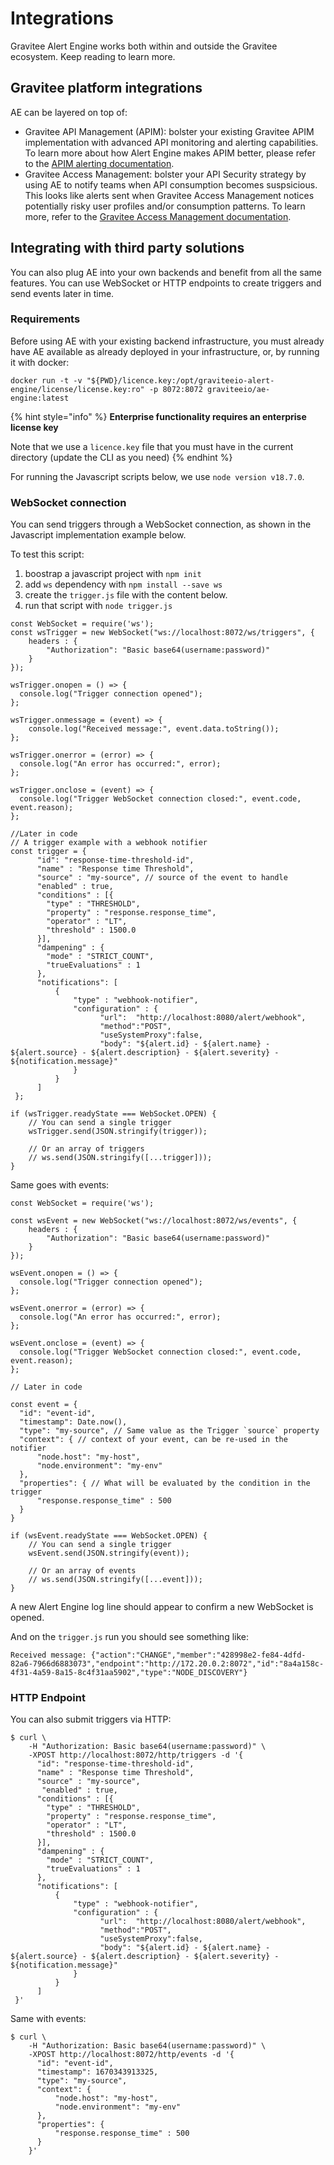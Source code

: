 # Integrations

Gravitee Alert Engine works both within and outside the Gravitee ecosystem. Keep reading to learn more.

## Gravitee platform integrations

AE can be layered on top of:

* Gravitee API Management (APIM): bolster your existing Gravitee APIM implementation with advanced API monitoring and alerting capabilities. To learn more about how Alert Engine makes APIM better, please refer to the [APIM alerting documentation](https://documentation.gravitee.io/apim/getting-started/configuration/configure-alerts-and-notifications#configure-alerts).&#x20;
* Gravitee Access Management: bolster your API Security strategy by using AE to notify teams when API consumption becomes suspsicious. This looks like alerts sent when Gravitee Access Management notices potentially risky user profiles and/or consumption patterns. To learn more, refer to the [Gravitee Access Management documentation](https://documentation.gravitee.io/am).

## Integrating with third party solutions

You can also plug AE into your own backends and benefit from all the same features. You can use WebSocket or HTTP endpoints to create triggers and send events later in time.

### Requirements

Before using AE with your existing backend infrastructure, you must already have AE available as already deployed in your infrastructure, or, by running it with docker:

`docker run -t -v "${PWD}/licence.key:/opt/graviteeio-alert-engine/license/license.key:ro" -p 8072:8072 graviteeio/ae-engine:latest`

{% hint style="info" %}
**Enterprise functionality requires an enterprise license key**

Note that we use a `licence.key` file that you must have in the current directory (update the CLI as you need)
{% endhint %}

For running the Javascript scripts below, we use `node version v18.7.0`.

### WebSocket connection

You can send triggers through a WebSocket connection, as shown in the Javascript implementation example below.

To test this script:

1. boostrap a javascript project with `npm init`
2. add `ws` dependency with `npm install --save ws`
3. create the `trigger.js` file with the content below.
4. run that script with `node trigger.js`

```
const WebSocket = require('ws');
const wsTrigger = new WebSocket("ws://localhost:8072/ws/triggers", {
    headers : {
        "Authorization": "Basic base64(username:password)"
    }
});

wsTrigger.onopen = () => {
  console.log("Trigger connection opened");
};

wsTrigger.onmessage = (event) => {
    console.log("Received message:", event.data.toString());
};

wsTrigger.onerror = (error) => {
  console.log("An error has occurred:", error);
};

wsTrigger.onclose = (event) => {
  console.log("Trigger WebSocket connection closed:", event.code, event.reason);
};

//Later in code
// A trigger example with a webhook notifier
const trigger = {
      "id": "response-time-threshold-id",
      "name" : "Response time Threshold",
      "source" : "my-source", // source of the event to handle
      "enabled" : true,
      "conditions" : [{
        "type" : "THRESHOLD",
        "property" : "response.response_time",
        "operator" : "LT",
        "threshold" : 1500.0
      }],
      "dampening" : {
        "mode" : "STRICT_COUNT",
        "trueEvaluations" : 1
      },
      "notifications": [
          {
              "type" : "webhook-notifier",
              "configuration" : {
                    "url":  "http://localhost:8080/alert/webhook",
                    "method":"POST",
                    "useSystemProxy":false,
                    "body": "${alert.id} - ${alert.name} - ${alert.source} - ${alert.description} - ${alert.severity} - ${notification.message}"
              }
          }
      ]
 };

if (wsTrigger.readyState === WebSocket.OPEN) {
    // You can send a single trigger
    wsTrigger.send(JSON.stringify(trigger));

    // Or an array of triggers
    // ws.send(JSON.stringify([...trigger]));
}
```

Same goes with events:

```
const WebSocket = require('ws');

const wsEvent = new WebSocket("ws://localhost:8072/ws/events", {
    headers : {
        "Authorization": "Basic base64(username:password)"
    }
});

wsEvent.onopen = () => {
  console.log("Trigger connection opened");
};

wsEvent.onerror = (error) => {
  console.log("An error has occurred:", error);
};

wsEvent.onclose = (event) => {
  console.log("Trigger WebSocket connection closed:", event.code, event.reason);
};

// Later in code

const event = {
  "id": "event-id",
  "timestamp": Date.now(),
  "type": "my-source", // Same value as the Trigger `source` property
  "context": { // context of your event, can be re-used in the notifier
      "node.host": "my-host",
      "node.environment": "my-env"
  },
  "properties": { // What will be evaluated by the condition in the trigger
      "response.response_time" : 500
  }
}

if (wsEvent.readyState === WebSocket.OPEN) {
    // You can send a single trigger
    wsEvent.send(JSON.stringify(event));

    // Or an array of events
    // ws.send(JSON.stringify([...event]));
}
```

A new Alert Engine log line should appear to confirm a new WebSocket is opened.

And on the `trigger.js` run you should see something like:

```
Received message: {"action":"CHANGE","member":"428998e2-fe84-4dfd-82a6-7966d6883073","endpoint":"http://172.20.0.2:8072","id":"8a4a158c-4f31-4a59-8a15-8c4f31aa5902","type":"NODE_DISCOVERY"}
```

### HTTP Endpoint

You can also submit triggers via HTTP:

```
$ curl \
    -H "Authorization: Basic base64(username:password)" \
    -XPOST http://localhost:8072/http/triggers -d '{
      "id": "response-time-threshold-id",
      "name" : "Response time Threshold",
      "source" : "my-source",
       "enabled" : true,
      "conditions" : [{
        "type" : "THRESHOLD",
        "property" : "response.response_time",
        "operator" : "LT",
        "threshold" : 1500.0
      }],
      "dampening" : {
        "mode" : "STRICT_COUNT",
        "trueEvaluations" : 1
      },
      "notifications": [
          {
              "type" : "webhook-notifier",
              "configuration" : {
                    "url":  "http://localhost:8080/alert/webhook",
                    "method":"POST",
                    "useSystemProxy":false,
                    "body": "${alert.id} - ${alert.name} - ${alert.source} - ${alert.description} - ${alert.severity} - ${notification.message}"
              }
          }
      ]
 }'
```

Same with events:

```
$ curl \
    -H "Authorization: Basic base64(username:password)" \
    -XPOST http://localhost:8072/http/events -d '{
      "id": "event-id",
      "timestamp": 1670343913325,
      "type": "my-source",
      "context": {
          "node.host": "my-host",
          "node.environment": "my-env"
      },
      "properties": {
          "response.response_time" : 500
      }
    }'
```
